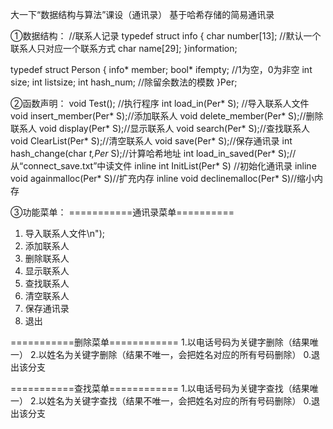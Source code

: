 大一下“数据结构与算法”课设（通讯录）
基于哈希存储的简易通讯录

①数据结构：
//联系人记录
typedef struct info
{
	char number[13];      //默认一个联系人只对应一个联系方式
	char name[29];
}information;

typedef struct Person
{
	info*  member;
	bool*  ifempty;   //1为空，0为非空 
	int size;
	int listsize;
	int hash_num;     //除留余数法的模数
}Per;

②函数声明：
void Test();	//执行程序
int load_in(Per* S);	 //导入联系人文件
void insert_member(Per* S);//添加联系人
void delete_member(Per* S);//删除联系人
void display(Per* S);//显示联系人
void search(Per* S);//查找联系人
void ClearList(Per* S);//清空联系人
void save(Per* S);//保存通讯录
int hash_change(char *t,Per* S);//计算哈希地址
int load_in_saved(Per* S);//从“connect_save.txt”中读文件
inline int InitList(Per* S) //初始化通讯录
inline void againmalloc(Per* S)//扩充内存
inline void declinemalloc(Per* S)//缩小内存



③功能菜单：
===========通讯录菜单==========
1. 导入联系人文件\n");
2. 添加联系人
3. 删除联系人
4. 显示联系人
5. 查找联系人
6. 清空联系人
7. 保存通讯录
0. 退出


===========删除菜单============
1.以电话号码为关键字删除（结果唯一）
2.以姓名为关键字删除（结果不唯一，会把姓名对应的所有号码删除）
0.退出该分支

===========查找菜单============
1.以电话号码为关键字查找（结果唯一）
2.以姓名为关键字查找（结果不唯一，会把姓名对应的所有号码删除）
0.退出该分支
